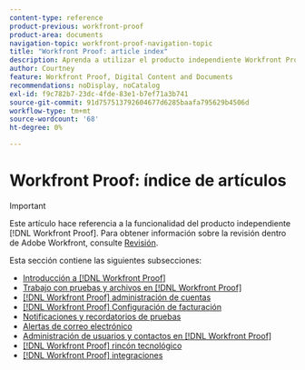 ```yaml
---
content-type: reference
product-previous: workfront-proof
product-area: documents
navigation-topic: workfront-proof-navigation-topic
title: "Workfront Proof: article index"
description: Aprenda a utilizar el producto independiente Workfront Proof.
author: Courtney
feature: Workfront Proof, Digital Content and Documents
recommendations: noDisplay, noCatalog
exl-id: f9c782b7-23dc-4fde-83e1-b7ef71a3b741
source-git-commit: 91d757513792604677d6285baafa795629b4506d
workflow-type: tm+mt
source-wordcount: '68'
ht-degree: 0%

---
```


# Workfront Proof: índice de artículos

<!-- Audited: 12/2023 -->

>[!IMPORTANT]
>
>Este artículo hace referencia a la funcionalidad del producto independiente [!DNL Workfront Proof]. Para obtener información sobre la revisión dentro de Adobe Workfront, consulte [Revisión](../review-and-approve-work/proofing/proofing.md).

Esta sección contiene las siguientes subsecciones:

* [Introducción a [!DNL Workfront Proof]](../workfront-proof/wp-getstarted/getting-started-with-workfront-proof.md)
* [Trabajo con pruebas y archivos en [!DNL Workfront Proof]](../workfront-proof/wp-work-proofsfiles/wp-work-proofs-files.md)
* [[!DNL Workfront Proof] administración de cuentas](../workfront-proof/wp-acct-admin/wp-account-admin.md)
* [[!DNL Workfront Proof] Configuración de facturación](../workfront-proof/wp-billingsettings/wp-billing-settings.md)
* [Notificaciones y recordatorios de pruebas](../workfront-proof/wp-emailsntfctns/wp-emails-and-notifications.md)
* [Alertas de correo electrónico](../workfront-proof/wp-emailsntfctns/email-alerts/email-alerts.md)
* [Administración de usuarios y contactos en [!DNL Workfront Proof]](../workfront-proof/wp-mnguserscontacts/manage-user-contacts.md)
* [[!DNL Workfront Proof] rincón tecnológico](../workfront-proof/wp-tech-corner/tech-corner.md)
* [[!DNL Workfront Proof] integraciones](../workfront-proof/wp-integrations/wp-integrations.md)
